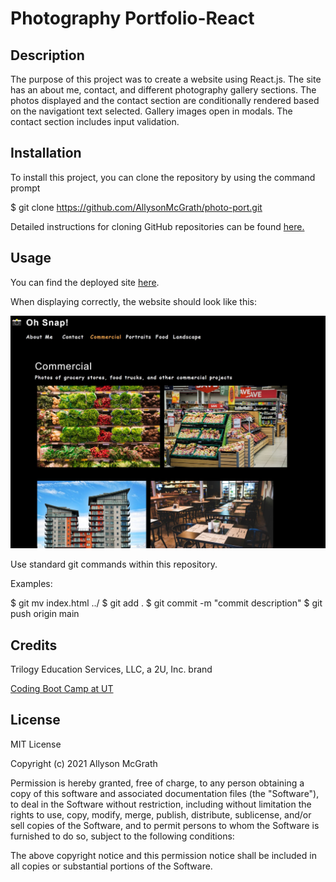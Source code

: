# Photography Portfolio-React

## Description

The purpose of this project was to create a website using React.js. The site has an about me, contact, and different photography gallery sections. The photos displayed and the contact section are conditionally rendered based on the navigationt text selected. Gallery images open in modals. The contact section includes input validation.


## Installation

To install this project, you can clone the repository by using the command prompt

$ git clone https://github.com/AllysonMcGrath/photo-port.git

Detailed instructions for cloning GitHub repositories can be found [here.](https://docs.github.com/en/github/creating-cloning-and-archiving-repositories/cloning-a-repository-from-github/cloning-a-repository)



## Usage

You can find the deployed site [here](https://allysonmcgrath.github.io/photo-port/).

When displaying correctly, the website should look like this:

![Site with gallery of photos](./photoportsite.JPG)

Use standard git commands within this repository.

Examples:

$ git mv index.html ../
$ git add .
$ git commit -m "commit description"
$ git push origin main

## Credits

Trilogy Education Services, LLC, a 2U, Inc. brand

[Coding Boot Camp at UT](https://github.com/the-Coding-Boot-Camp-at-UT)


## License

MIT License

Copyright (c) 2021 Allyson McGrath

Permission is hereby granted, free of charge, to any person obtaining a copy
of this software and associated documentation files (the "Software"), to deal
in the Software without restriction, including without limitation the rights
to use, copy, modify, merge, publish, distribute, sublicense, and/or sell
copies of the Software, and to permit persons to whom the Software is
furnished to do so, subject to the following conditions:

The above copyright notice and this permission notice shall be included in all
copies or substantial portions of the Software.
